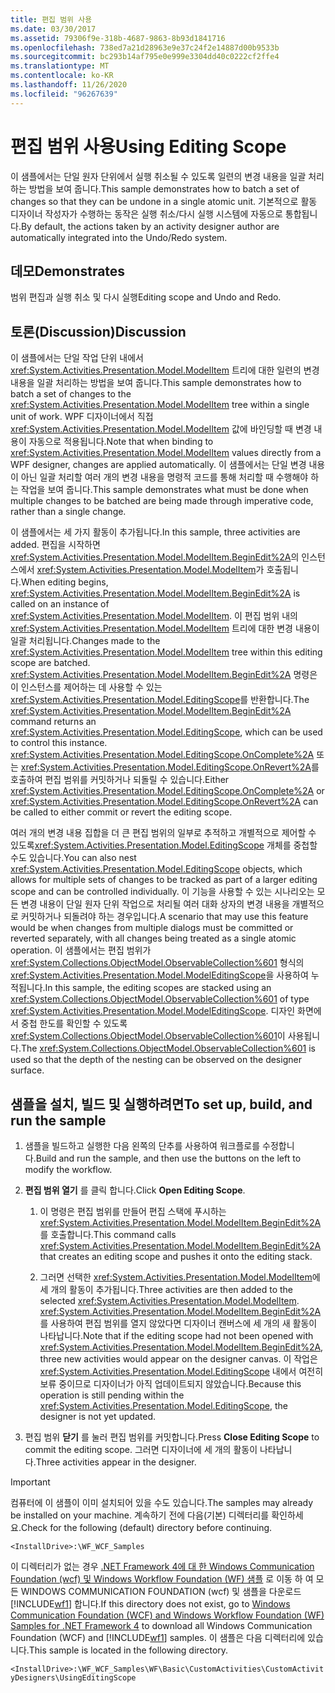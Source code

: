 ```yaml
---
title: 편집 범위 사용
ms.date: 03/30/2017
ms.assetid: 79306f9e-318b-4687-9863-8b93d1841716
ms.openlocfilehash: 738ed7a21d28963e9e37c24f2e14887d00b9533b
ms.sourcegitcommit: bc293b14af795e0e999e3304dd40c0222cf2ffe4
ms.translationtype: MT
ms.contentlocale: ko-KR
ms.lasthandoff: 11/26/2020
ms.locfileid: "96267639"
---
```

# <a name="using-editing-scope"></a><span data-ttu-id="24ca5-102">편집 범위 사용</span><span class="sxs-lookup"><span data-stu-id="24ca5-102">Using Editing Scope</span></span>

<span data-ttu-id="24ca5-103">이 샘플에서는 단일 원자 단위에서 실행 취소될 수 있도록 일련의 변경 내용을 일괄 처리하는 방법을 보여 줍니다.</span><span class="sxs-lookup"><span data-stu-id="24ca5-103">This sample demonstrates how to batch a set of changes so that they can be undone in a single atomic unit.</span></span> <span data-ttu-id="24ca5-104">기본적으로 활동 디자이너 작성자가 수행하는 동작은 실행 취소/다시 실행 시스템에 자동으로 통합됩니다.</span><span class="sxs-lookup"><span data-stu-id="24ca5-104">By default, the actions taken by an activity designer author are automatically integrated into the Undo/Redo system.</span></span>  
  
## <a name="demonstrates"></a><span data-ttu-id="24ca5-105">데모</span><span class="sxs-lookup"><span data-stu-id="24ca5-105">Demonstrates</span></span>  

 <span data-ttu-id="24ca5-106">범위 편집과 실행 취소 및 다시 실행</span><span class="sxs-lookup"><span data-stu-id="24ca5-106">Editing scope and Undo and Redo.</span></span>  
  
## <a name="discussion"></a><span data-ttu-id="24ca5-107">토론(Discussion)</span><span class="sxs-lookup"><span data-stu-id="24ca5-107">Discussion</span></span>  

 <span data-ttu-id="24ca5-108">이 샘플에서는 단일 작업 단위 내에서 <xref:System.Activities.Presentation.Model.ModelItem> 트리에 대한 일련의 변경 내용을 일괄 처리하는 방법을 보여 줍니다.</span><span class="sxs-lookup"><span data-stu-id="24ca5-108">This sample demonstrates how to batch a set of changes to the <xref:System.Activities.Presentation.Model.ModelItem> tree within a single unit of work.</span></span> <span data-ttu-id="24ca5-109">WPF 디자이너에서 직접 <xref:System.Activities.Presentation.Model.ModelItem> 값에 바인딩할 때 변경 내용이 자동으로 적용됩니다.</span><span class="sxs-lookup"><span data-stu-id="24ca5-109">Note that when binding to <xref:System.Activities.Presentation.Model.ModelItem> values directly from a WPF designer, changes are applied automatically.</span></span> <span data-ttu-id="24ca5-110">이 샘플에서는 단일 변경 내용이 아닌 일괄 처리할 여러 개의 변경 내용을 명령적 코드를 통해 처리할 때 수행해야 하는 작업을 보여 줍니다.</span><span class="sxs-lookup"><span data-stu-id="24ca5-110">This sample demonstrates what must be done when multiple changes to be batched are being made through imperative code, rather than a single change.</span></span>  
  
 <span data-ttu-id="24ca5-111">이 샘플에서는 세 가지 활동이 추가됩니다.</span><span class="sxs-lookup"><span data-stu-id="24ca5-111">In this sample, three activities are added.</span></span> <span data-ttu-id="24ca5-112">편집을 시작하면 <xref:System.Activities.Presentation.Model.ModelItem.BeginEdit%2A>의 인스턴스에서 <xref:System.Activities.Presentation.Model.ModelItem>가 호출됩니다.</span><span class="sxs-lookup"><span data-stu-id="24ca5-112">When editing begins, <xref:System.Activities.Presentation.Model.ModelItem.BeginEdit%2A> is called on an instance of <xref:System.Activities.Presentation.Model.ModelItem>.</span></span> <span data-ttu-id="24ca5-113">이 편집 범위 내의 <xref:System.Activities.Presentation.Model.ModelItem> 트리에 대한 변경 내용이 일괄 처리됩니다.</span><span class="sxs-lookup"><span data-stu-id="24ca5-113">Changes made to the <xref:System.Activities.Presentation.Model.ModelItem> tree within this editing scope are batched.</span></span> <span data-ttu-id="24ca5-114"><xref:System.Activities.Presentation.Model.ModelItem.BeginEdit%2A> 명령은 이 인스턴스를 제어하는 데 사용할 수 있는 <xref:System.Activities.Presentation.Model.EditingScope>를 반환합니다.</span><span class="sxs-lookup"><span data-stu-id="24ca5-114">The <xref:System.Activities.Presentation.Model.ModelItem.BeginEdit%2A> command returns an <xref:System.Activities.Presentation.Model.EditingScope>, which can be used to control this instance.</span></span> <span data-ttu-id="24ca5-115"><xref:System.Activities.Presentation.Model.EditingScope.OnComplete%2A> 또는 <xref:System.Activities.Presentation.Model.EditingScope.OnRevert%2A>를 호출하여 편집 범위를 커밋하거나 되돌릴 수 있습니다.</span><span class="sxs-lookup"><span data-stu-id="24ca5-115">Either <xref:System.Activities.Presentation.Model.EditingScope.OnComplete%2A> or <xref:System.Activities.Presentation.Model.EditingScope.OnRevert%2A> can be called to either commit or revert the editing scope.</span></span>  
  
 <span data-ttu-id="24ca5-116">여러 개의 변경 내용 집합을 더 큰 편집 범위의 일부로 추적하고 개별적으로 제어할 수 있도록<xref:System.Activities.Presentation.Model.EditingScope> 개체를 중첩할 수도 있습니다.</span><span class="sxs-lookup"><span data-stu-id="24ca5-116">You can also nest <xref:System.Activities.Presentation.Model.EditingScope> objects, which allows for multiple sets of changes to be tracked as part of a larger editing scope and can be controlled individually.</span></span> <span data-ttu-id="24ca5-117">이 기능을 사용할 수 있는 시나리오는 모든 변경 내용이 단일 원자 단위 작업으로 처리될 여러 대화 상자의 변경 내용을 개별적으로 커밋하거나 되돌려야 하는 경우입니다.</span><span class="sxs-lookup"><span data-stu-id="24ca5-117">A scenario that may use this feature would be when changes from multiple dialogs must be committed or reverted separately, with all changes being treated as a single atomic operation.</span></span> <span data-ttu-id="24ca5-118">이 샘플에서는 편집 범위가 <xref:System.Collections.ObjectModel.ObservableCollection%601> 형식의 <xref:System.Activities.Presentation.Model.ModelEditingScope>을 사용하여 누적됩니다.</span><span class="sxs-lookup"><span data-stu-id="24ca5-118">In this sample, the editing scopes are stacked using an <xref:System.Collections.ObjectModel.ObservableCollection%601> of type <xref:System.Activities.Presentation.Model.ModelEditingScope>.</span></span> <span data-ttu-id="24ca5-119">디자인 화면에서 중첩 한도를 확인할 수 있도록 <xref:System.Collections.ObjectModel.ObservableCollection%601>이 사용됩니다.</span><span class="sxs-lookup"><span data-stu-id="24ca5-119">The <xref:System.Collections.ObjectModel.ObservableCollection%601> is used so that the depth of the nesting can be observed on the designer surface.</span></span>  
  
## <a name="to-set-up-build-and-run-the-sample"></a><span data-ttu-id="24ca5-120">샘플을 설치, 빌드 및 실행하려면</span><span class="sxs-lookup"><span data-stu-id="24ca5-120">To set up, build, and run the sample</span></span>  
  
1. <span data-ttu-id="24ca5-121">샘플을 빌드하고 실행한 다음 왼쪽의 단추를 사용하여 워크플로를 수정합니다.</span><span class="sxs-lookup"><span data-stu-id="24ca5-121">Build and run the sample, and then use the buttons on the left to modify the workflow.</span></span>  
  
2. <span data-ttu-id="24ca5-122">**편집 범위 열기** 를 클릭 합니다.</span><span class="sxs-lookup"><span data-stu-id="24ca5-122">Click **Open Editing Scope**.</span></span>  
  
    1. <span data-ttu-id="24ca5-123">이 명령은 편집 범위를 만들어 편집 스택에 푸시하는 <xref:System.Activities.Presentation.Model.ModelItem.BeginEdit%2A>를 호출합니다.</span><span class="sxs-lookup"><span data-stu-id="24ca5-123">This command calls <xref:System.Activities.Presentation.Model.ModelItem.BeginEdit%2A> that creates an editing scope and pushes it onto the editing stack.</span></span>  
  
    2. <span data-ttu-id="24ca5-124">그러면 선택한 <xref:System.Activities.Presentation.Model.ModelItem>에 세 개의 활동이 추가됩니다.</span><span class="sxs-lookup"><span data-stu-id="24ca5-124">Three activities are then added to the selected <xref:System.Activities.Presentation.Model.ModelItem>.</span></span> <span data-ttu-id="24ca5-125"><xref:System.Activities.Presentation.Model.ModelItem.BeginEdit%2A>를 사용하여 편집 범위를 열지 않았다면 디자이너 캔버스에 세 개의 새 활동이 나타납니다.</span><span class="sxs-lookup"><span data-stu-id="24ca5-125">Note that if the editing scope had not been opened with <xref:System.Activities.Presentation.Model.ModelItem.BeginEdit%2A>, three new activities would appear on the designer canvas.</span></span> <span data-ttu-id="24ca5-126">이 작업은 <xref:System.Activities.Presentation.Model.EditingScope> 내에서 여전히 보류 중이므로 디자이너가 아직 업데이트되지 않았습니다.</span><span class="sxs-lookup"><span data-stu-id="24ca5-126">Because this operation is still pending within the <xref:System.Activities.Presentation.Model.EditingScope>, the designer is not yet updated.</span></span>  
  
3. <span data-ttu-id="24ca5-127">편집 범위 **닫기** 를 눌러 편집 범위를 커밋합니다.</span><span class="sxs-lookup"><span data-stu-id="24ca5-127">Press **Close Editing Scope** to commit the editing scope.</span></span> <span data-ttu-id="24ca5-128">그러면 디자이너에 세 개의 활동이 나타납니다.</span><span class="sxs-lookup"><span data-stu-id="24ca5-128">Three activities appear in the designer.</span></span>  
  
> [!IMPORTANT]
> <span data-ttu-id="24ca5-129">컴퓨터에 이 샘플이 이미 설치되어 있을 수도 있습니다.</span><span class="sxs-lookup"><span data-stu-id="24ca5-129">The samples may already be installed on your machine.</span></span> <span data-ttu-id="24ca5-130">계속하기 전에 다음(기본) 디렉터리를 확인하세요.</span><span class="sxs-lookup"><span data-stu-id="24ca5-130">Check for the following (default) directory before continuing.</span></span>  
>
> `<InstallDrive>:\WF_WCF_Samples`  
>
> <span data-ttu-id="24ca5-131">이 디렉터리가 없는 경우 [.NET Framework 4에 대 한 Windows Communication Foundation (wcf) 및 Windows Workflow Foundation (WF) 샘플](https://www.microsoft.com/download/details.aspx?id=21459) 로 이동 하 여 모든 WINDOWS COMMUNICATION FOUNDATION (wcf) 및 샘플을 다운로드 [!INCLUDE[wf1](../../../../includes/wf1-md.md)] 합니다.</span><span class="sxs-lookup"><span data-stu-id="24ca5-131">If this directory does not exist, go to [Windows Communication Foundation (WCF) and Windows Workflow Foundation (WF) Samples for .NET Framework 4](https://www.microsoft.com/download/details.aspx?id=21459) to download all Windows Communication Foundation (WCF) and [!INCLUDE[wf1](../../../../includes/wf1-md.md)] samples.</span></span> <span data-ttu-id="24ca5-132">이 샘플은 다음 디렉터리에 있습니다.</span><span class="sxs-lookup"><span data-stu-id="24ca5-132">This sample is located in the following directory.</span></span>  
>
> `<InstallDrive>:\WF_WCF_Samples\WF\Basic\CustomActivities\CustomActivityDesigners\UsingEditingScope`
